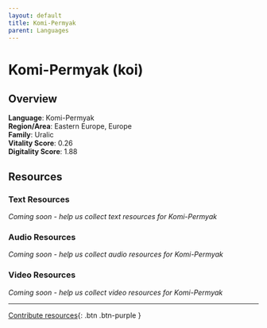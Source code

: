 ```yaml
---
layout: default
title: Komi-Permyak
parent: Languages
---
```


# Komi-Permyak (koi)

## Overview

**Language**: Komi-Permyak  
**Region/Area**: Eastern Europe, Europe  
**Family**: Uralic  
**Vitality Score**: 0.26  
**Digitality Score**: 1.88  

## Resources

### Text Resources
*Coming soon - help us collect text resources for Komi-Permyak*

### Audio Resources
*Coming soon - help us collect audio resources for Komi-Permyak*

### Video Resources
*Coming soon - help us collect video resources for Komi-Permyak*

---

[Contribute resources](https://fairtrain.github.io/){: .btn .btn-purple }
